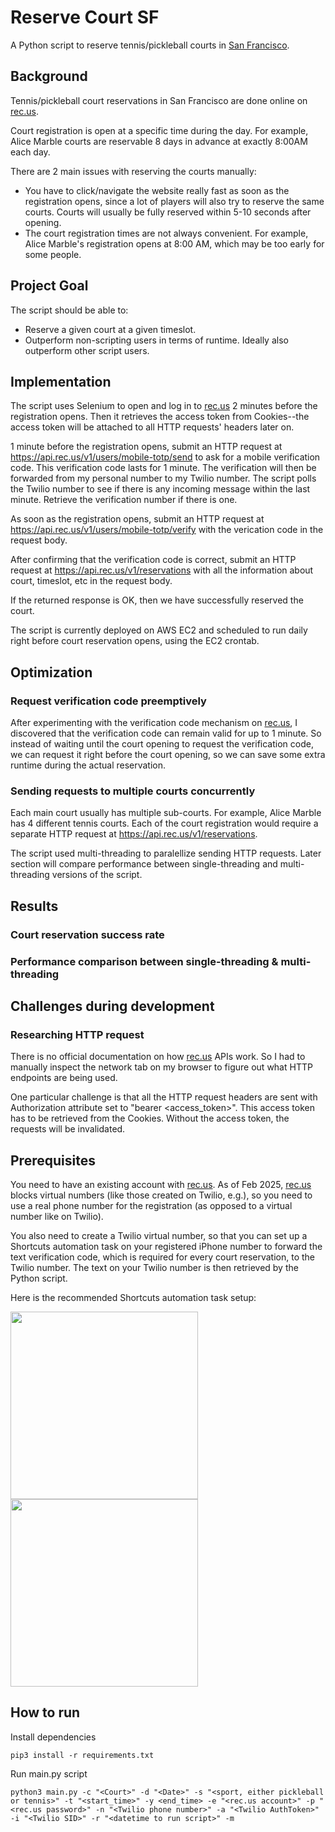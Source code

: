 # Reserve Court SF

A Python script to reserve tennis/pickleball courts in [San Francisco](https://www.rec.us/organizations/san-francisco-rec-park). 

## Background 

Tennis/pickleball court reservations in San Francisco are done online on [rec.us](https://www.rec.us/). 

Court registration is open at a specific time during the day. For example, Alice Marble courts are reservable 8 days in advance at exactly 8:00AM each day. 

There are 2 main issues with reserving the courts manually: 
- You have to click/navigate the website really fast as soon as the registration opens, since a lot of players will also try to reserve the same courts. Courts will usually be fully reserved within 5-10 seconds after opening. 
- The court registration times are not always convenient. For example, Alice Marble's registration opens at 8:00 AM, which may be too early for some people.

## Project Goal 

The script should be able to: 
- Reserve a given court at a given timeslot. 
- Outperform non-scripting users in terms of runtime. Ideally also outperform other script users. 

## Implementation

The script uses Selenium to open and log in to [rec.us](https://www.rec.us/) 2 minutes before the registration opens. Then it retrieves the access token from Cookies--the access token will be attached to all HTTP requests' headers later on. 

1 minute before the registration opens, submit an HTTP request at https://api.rec.us/v1/users/mobile-totp/send to ask for a mobile verification code. This verification code lasts for 1 minute. The verification will then be forwarded from my personal number to my Twilio number. The script polls the Twilio number to see if there is any incoming message within the last minute. Retrieve the verification number if there is one. 

As soon as the registration opens, submit an HTTP request at https://api.rec.us/v1/users/mobile-totp/verify with the verication code in the request body. 

After confirming that the verification code is correct, submit an HTTP request at https://api.rec.us/v1/reservations with all the information about court, timeslot, etc in the request body. 

If the returned response is OK, then we have successfully reserved the court. 

The script is currently deployed on AWS EC2 and scheduled to run daily right before court reservation opens, using the EC2 crontab. 

## Optimization 

### Request verification code preemptively
After experimenting with the verification code mechanism on [rec.us](https://www.rec.us/), I discovered that the verification code can remain valid for up to 1 minute. So instead of waiting until the court opening to request the verification code, we can request it right before the court opening, so we can save some extra runtime during the actual reservation. 

### Sending requests to multiple courts concurrently 
Each main court usually has multiple sub-courts. For example, Alice Marble has 4 different tennis courts. Each of the court registration would require a separate HTTP request at https://api.rec.us/v1/reservations. 

The script used multi-threading to paralellize sending HTTP requests. Later section will compare performance between single-threading and multi-threading versions of the script. 

## Results 

### Court reservation success rate 

### Performance comparison between single-threading & multi-threading 

## Challenges during development

### Researching HTTP request 
There is no official documentation on how [rec.us](https://www.rec.us/) APIs work. So I had to manually inspect the network tab on my browser to figure out what HTTP endpoints are being used. 

One particular challenge is that all the HTTP request headers are sent with Authorization attribute set to "bearer <access_token>". This access token has to be retrieved from the Cookies. Without the access token, the requests will be invalidated. 

## Prerequisites

You need to have an existing account with [rec.us](https://www.rec.us/). As of Feb 2025, [rec.us](https://www.rec.us/) blocks virtual numbers (like those created on Twilio, e.g.), so you need to use a real phone number for the registration (as opposed to a virtual number like on Twilio). 

You also need to create a Twilio virtual number, so that you can set up a Shortcuts automation task on your registered iPhone number to forward the text verification code, which is required for every court reservation, to the Twilio number. The text on your Twilio number is then retrieved by the Python script.

Here is the recommended Shortcuts automation task setup: 


<img src="https://github.com/user-attachments/assets/d5562b2e-7d19-40d6-802d-574830293341" width="300" />
<img src="https://github.com/user-attachments/assets/34a0cc39-f1df-4e55-81b3-fa006dbe8069" width="300" />


## How to run

Install dependencies 
```
pip3 install -r requirements.txt 
```

Run main.py script 
```
python3 main.py -c "<Court>" -d "<Date>" -s "<sport, either pickleball or tennis>" -t "<start_time>" -y <end_time> -e "<rec.us account>" -p "<rec.us password>" -n "<Twilio phone number>" -a "<Twilio AuthToken>" -i "<Twilio SID>" -r "<datetime to run script>" -m
```



